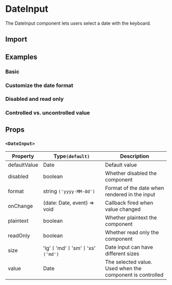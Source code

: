 # DateInput

The DateInput component lets users select a date with the keyboard.

## Import

<!--{include:(components/date-input/fragments/import.md)}-->

## Examples

### Basic

<!--{include:`basic.md`}-->

### Customize the date format

<!--{include:`format.md`}-->

### Disabled and read only

<!--{include:`disabled.md`}-->

### Controlled vs. uncontrolled value

<!--{include:`controlled.md`}-->

## Props

### `<DateInput>`

<!-- prettier-sort-markdown-table -->

| Property     | Type`(default)`                 | Description                                               |
| ------------ | ------------------------------- | --------------------------------------------------------- |
| defaultValue | Date                            | Default value                                             |
| disabled     | boolean                         | Whether disabled the component                            |
| format       | string `('yyyy-MM-dd')`         | Format of the date when rendered in the input             |
| onChange     | (date: Date, event) => void     | Callback fired when value changed                         |
| plaintext    | boolean                         | Whether plaintext the component                           |
| readOnly     | boolean                         | Whether read only the component                           |
| size         | 'lg'〡'md'〡'sm'〡'xs' `('md')` | Date input can have different sizes                       |
| value        | Date                            | The selected value. Used when the component is controlled |
